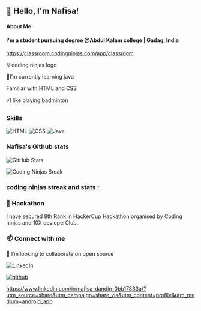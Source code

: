 ## 👋 Hello, I'm Nafisa!
#### About Me 
#### I'm a student pursuing degree @Abdul Kalam college | Gadag, India

  https://classroom.codingninjas.com/app/classroom        
  
  // coding ninjas logo 

 🌱I’m currently learning java
 
  Familiar with HTML and CSS
  
 ⚡I like playing badminton
 
 ### Skills
![HTML](https://img.shields.io/badge/HTML-orange?logo=html&logoColor=white)
![CSS](https://img.shields.io/badge/CSS-blue?logo=css&logoColor=white)
![Java](https://img.shields.io/badge/Java-programming-green?logo=java&logoColor=white)
### Nafisa's Github stats
![GitHub Stats](https://github-readme-stats.vercel.app/api?username=nafisadandin&show_icons=true&theme=radical)


![Coding Ninjas Sreak](https://img.shields.io/badge/Coding_Ninjas_Streak-58days-orange?style=for-the-badge)

 ### coding ninjas streak and stats :
 
###  🔭 Hackathon
I have secured 8th Rank in HackerCup Hackathon organised by Coding ninjas and 10X devloperClub.
###   📫 Connect with me 
 👯 I’m looking to collaborate on open source
 
[![LinkedIn](https://img.shields.io/badge/LinkedIn-nafisadandin-blue?logo=linkedin)](https://www.linkedin.com/in/your-linkedin-id)

[![github](https://img.shields.io/badge/github-nafisadandin-secondary?logo=github)](https://www.github.com/in/your-github-profile)

https://www.linkedin.com/in/nafisa-dandin-0bb17833a/?utm_source=share&utm_campaign=share_via&utm_content=profile&utm_medium=android_app
